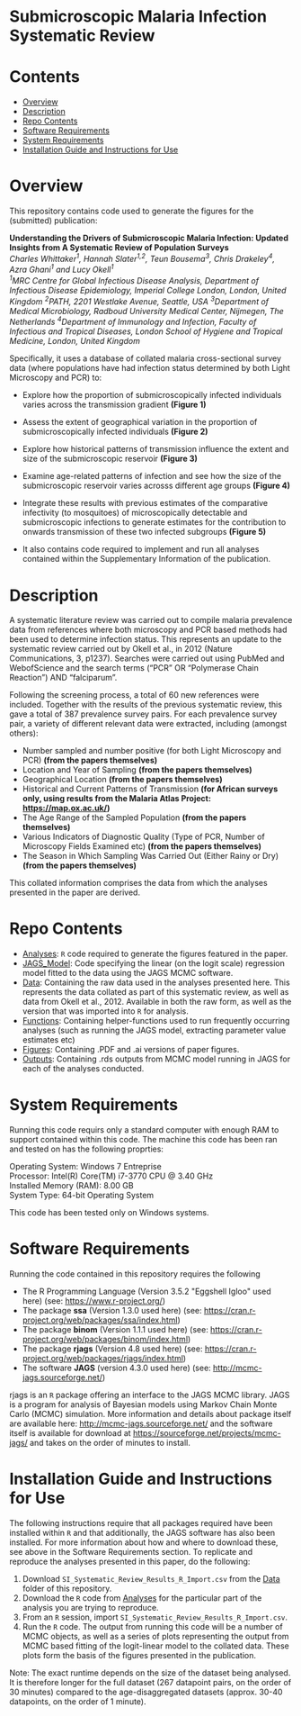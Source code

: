 # Submicroscopic Malaria Infection Systematic Review

# Contents

- [Overview](#Overview)
- [Description](#Description)
- [Repo Contents](#Repo-Contents)
- [Software Requirements](#Software-Requirements)
- [System Requirements](#System-Requirements)
- [Installation Guide and Instructions for Use](#Installation-Guide-and-Instructions-for-Use)

# Overview
This repository contains code used to generate the figures for the (submitted) publication:

**Understanding the Drivers of Submicroscopic Malaria Infection: Updated Insights from A Systematic Review of Population Surveys**   
*Charles Whittaker<sup>1</sup>, Hannah Slater<sup>1,2</sup>, Teun Bousema<sup>3</sup>, Chris Drakeley<sup>4</sup>, Azra Ghani<sup>1</sup> and Lucy Okell<sup>1</sup>*  
*<sup>1</sup>MRC Centre for Global Infectious Disease Analysis, Department of Infectious Disease Epidemiology, Imperial College London, London, United Kingdom*
*<sup>2</sup>PATH, 2201 Westlake Avenue, Seattle, USA*
*<sup>3</sup>Department of Medical Microbiology, Radboud University Medical Center, Nijmegen, The Netherlands*
*<sup>4</sup>Department of Immunology and Infection, Faculty of Infectious and Tropical Diseases, London School of Hygiene and Tropical Medicine, London, United Kingdom*  

Specifically, it uses a database of collated malaria cross-sectional survey data (where populations have had infection status determined by both Light Microscopy and PCR) to:

- Explore how the proportion of submicroscopically infected individuals varies across the transmission gradient **(Figure 1)**
- Assess the extent of geographical variation in the proportion of submicroscopically infected individuals **(Figure 2)** 
- Explore how historical patterns of transmission influence the extent and size of the submicroscopic reservoir **(Figure 3)**
- Examine age-related patterns of infection and see how the size of the submicroscopic reservoir varies acrosss different age groups **(Figure 4)**
- Integrate these results with previous estimates of the comparative infectivity (to mosquitoes) of microscopically detectable and submicroscopic infections to generate estimates for the contribution to onwards transmission of these two infected subgroups **(Figure 5)** 

- It also contains code required to implement and run all analyses contained within the Supplementary Information of the publication. 

# Description
A systematic literature review was carried out to compile malaria prevalence data from references where both microscopy and PCR based methods had been used to determine infection status. This represents an update to the systematic review carried out by Okell et al., in 2012 (Nature Communications, 3, p1237). Searches were carried out using PubMed and WebofScience and the search terms (“PCR” OR “Polymerase Chain Reaction”) AND “falciparum”. 

Following the screening process, a total of 60 new references were included. Together with the results of the previous systematic review, this gave a total of 387 prevalence survey pairs. For each prevalence survey pair, a variety of different relevant data were extracted, including (amongst others):

- Number sampled and number positive (for both Light Microscopy and PCR) **(from the papers themselves)**
- Location and Year of Sampling **(from the papers themselves)**
- Geographical Location **(from the papers themselves)**
- Historical and Current Patterns of Transmission **(for African surveys only, using results from the Malaria Atlas Project: https://map.ox.ac.uk/)**
- The Age Range of the Sampled Population **(from the papers themselves)**
- Various Indicators of Diagnostic Quality (Type of PCR, Number of Microscopy Fields Examined etc) **(from the papers themselves)**
- The Season in Which Sampling Was Carried Out (Either Rainy or Dry) **(from the papers themselves)**

This collated information comprises the data from which the analyses presented in the paper are derived.

# Repo Contents

- [Analyses](./Analyses): `R` code required to generate the figures featured in the paper.
- [JAGS_Model](./JAGS_Model): Code specifying the linear (on the logit scale) regression model fitted to the data using the JAGS MCMC software.   
- [Data](./Data): Containing the raw data used in the analyses presented here. This represents the data collated as part of this systematic review, as well as data from Okell et al., 2012. Available in both the raw form, as well as the version that was imported into `R` for analysis. 
- [Functions](./Functions): Containing helper-functions used to run frequently occurring analyses (such as running the JAGS model, extracting parameter value estimates etc)
- [Figures](./Figures): Containing .PDF and .ai versions of paper figures.
- [Outputs](./Outputs): Containing .rds outputs from MCMC model running in JAGS for each of the analyses conducted.


# System Requirements

Running this code requirs only a standard computer with enough RAM to support contained within this code. The machine this code has been ran and tested on has the following proprties:

Operating System: Windows 7 Entreprise   
Processor: Intel(R) Core(TM) i7-3770 CPU @ 3.40 GHz   
Installed Memory (RAM): 8.00 GB  
System Type: 64-bit Operating System  

This code has been tested only on Windows systems.

# Software Requirements

Running the code contained in this repository requires the following

- The R Programming Language (Version 3.5.2 "Eggshell Igloo" used here) (see: https://www.r-project.org/)
- The package **ssa** (Version 1.3.0 used here) (see: https://cran.r-project.org/web/packages/ssa/index.html)
- The package **binom** (Version 1.1.1 used here) (see: https://cran.r-project.org/web/packages/binom/index.html)
- The package **rjags** (Version 4.8 used here) (see: https://cran.r-project.org/web/packages/rjags/index.html)
- The software **JAGS** (version 4.3.0 used here) (see: http://mcmc-jags.sourceforge.net/)

rjags is an `R` package offering an interface to the JAGS MCMC library. JAGS is a program for analysis of Bayesian models using Markov Chain Monte Carlo (MCMC) simulation. More information and details about package itself are available here: http://mcmc-jags.sourceforge.net/ and the software itself is available for download at https://sourceforge.net/projects/mcmc-jags/ and takes on the order of minutes to install. 

# Installation Guide and Instructions for Use
The following instructions require that all packages required have been installed within `R` and that additionally, the JAGS software has also been installed. For more information about how and where to download these, see above in the Software Requirements section. 
To replicate and reproduce the analyses presented in this paper, do the following: 

1. Download `SI_Systematic_Review_Results_R_Import.csv` from the [Data](./Data) folder of this repository. 
2. Download the `R` code from  [Analyses](./Analyses) for the particular part of the analysis you are trying to reproduce. 
3. From an `R` session, import `SI_Systematic_Review_Results_R_Import.csv`.
4. Run the `R` code. The output from running this code will be a number of MCMC objects, as well as a series of plots representing the output from MCMC based fitting of the logit-linear model to the collated data. These plots form the basis of the figures presented in the publication. 

Note: The exact runtime depends on the size of the dataset being analysed. It is therefore longer for the full dataset (267 datapoint pairs, on the order of 30 minutes) compared to the age-disaggregated datasets (approx. 30-40 datapoints, on the order of 1 minute). 




